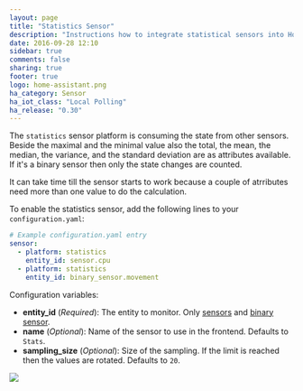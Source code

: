```yaml
---
layout: page
title: "Statistics Sensor"
description: "Instructions how to integrate statistical sensors into Home Assistant."
date: 2016-09-28 12:10
sidebar: true
comments: false
sharing: true
footer: true
logo: home-assistant.png
ha_category: Sensor
ha_iot_class: "Local Polling"
ha_release: "0.30"
---
```



The `statistics` sensor platform is consuming the state from other sensors. Beside the maximal and the minimal value also the total, the mean, the median, the variance, and the standard deviation are as attributes available. If it's a binary sensor then only the state changes are counted.

It can take time till the sensor starts to work because a couple of atrributes need more than one value to do the calculation.

To enable the statistics sensor, add the following lines to your `configuration.yaml`:

```yaml
# Example configuration.yaml entry
sensor:
  - platform: statistics
    entity_id: sensor.cpu
  - platform: statistics
    entity_id: binary_sensor.movement
```

Configuration variables:

- **entity_id** (*Required*): The entity to monitor. Only [sensors](/components/sensor/) and [binary sensor](/components/binary_sensor/).
- **name** (*Optional*): Name of the sensor to use in the frontend. Defaults to `Stats`.
- **sampling_size** (*Optional*): Size of the sampling. If the limit is reached then the values are rotated. Defaults to `20`.

<p class='img'>
  <img src='{{site_root}}/images/screenshots/stats-sensor.png' />
</p>
